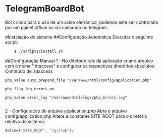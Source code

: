 # TelegramBoardBot
Bot criado para o uso de um aviso eletrônico, podendo este ser controlado por um painel offline ou via comando no telegram.

#Instalação do sistema
##Configuração Automática
Executar o seguinte script:
```bash
	$ ./scripts/install.sh
```

##Configuração Manual
1 - No diretório raiz da aplicação criar o arquivo com o nome ".htaccess" e configurar os respectivos diretórios absolutos:
	Conteúdo de .htaccess 
```
php_value auto_prepend_file "/var/www/html/config/application.php"
		
php_flag log_errors on
		
php_value error_log "/var/www/html/logs/php_errors.log"
		
```
2 - Configuração do arquivo application.php
	Abra o arquivo config/application.php
	Altere a constante SITE_ROOT para o diretório relativo do sistema:
```php
define("SITE_ROOT", "/github");
```
